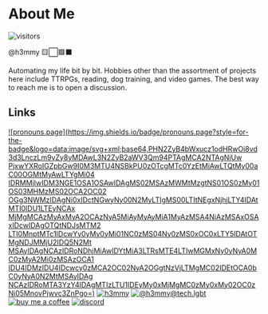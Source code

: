 # About Me
![visitors](https://visitor-badge.glitch.me/badge?page_id=h3mmy&left_color=green&right_color=red)

@h3mmy 🟨⬜️🟪⬛️

Automating my life bit by bit.
Hobbies other than the assortment of projects here include TTRPGs, reading, dog training, and video games.
The best way to reach me is to open a discussion.

## Links

[![pronouns.page](https://img.shields.io/badge/pronouns.page?style=for-the-badge&logo=data:image/svg+xml;base64,PHN2ZyB4bWxucz1odHRwOi8vd3d3LnczLm9yZy8yMDAwL3N2ZyB2aWV3Qm94PTAgMCA2NTAgNjUw
PjxwYXRoIGZpbGw9I0M3MTU4NSBkPU0zOTcgMTc0YzEtMiAwLTQtMy00aC00OGMtMyAwLTYgMi04
IDRMMjIwIDM3NGE1OSA1OSAwIDAgMS02MSAzMWMtMzgtNS01OS0zMy01OS03MHMzMS02OCA2OC02
OGg3NWMzIDAgNi0xIDctNGwyNy00N2MyLTIgMS00LTItNEgxNjhjLTY4IDAtMTI0IDU1LTEyNCAx
MjMgMCAzMyAxMyA2OCAzNyA5MiAyMyAyMiA1MyAzMSA4NiAzMSAxOSAxIDcwIDAgOTQtNDJsMTM2
LTI0MnptMTc1IDcwYy0yMy0yMi01NC0zMS04Ny0zMS0xOC0xLTY5IDAtOTMgNDJMMjU2IDQ5N2Mt
MSAyIDAgNCAzIDRoNDhjMiAwIDYtMiA3LTRsMTE4LTIwMGMxNy0yNyA0MC0zMyA2Mi0zMSAzOCA1
IDU4IDMzIDU4IDcwcy0zMCA2OC02NyA2OGgtNzVjLTMgMC02IDEtOCA0bC0yNyA0N2MtMSAyIDAg
NCAzIDRoMTA3YzY4IDAgMTIzLTU1IDEyMy0xMjMgMC0zMy0xMy02OC0zNi05MnovPjwvc3ZnPgo=)](https://en.pronouns.page/@h3mmy)
[![h3mmy](https://img.shields.io/badge/h3mmy-330F63?style=for-the-badge&logo=gitlab&logoColor=white)](https://gitlab.com/h3mmy)
[![@h3mmy@tech.lgbt](https://img.shields.io/badge/%40h3mmy%40tech.lgbt-6364FF?style=for-the-badge&logo=Mastodon&logoColor=white)](https://tech.lgbt/@h3mmy)
[![buy me a coffee](https://img.shields.io/badge/Buy_Me_A_Coffee-FFDD00?style=for-the-badge&logo=buy-me-a-coffee&logoColor=black)](https://www.buymeacoffee.com/h3mmy)
[![discord](https://img.shields.io/badge/.h3mmy-5865F2?style=for-the-badge&logo=discord&logoColor=white)](https://discordapp.com/users/.h3mmy)

